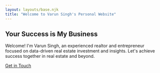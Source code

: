 ```yaml
---
layout: layouts/base.njk
title: "Welcome to Varun Singh's Personal Website"
---
```


<section class="container">
  <div class="grid-12">
    <h1>Your Success is My Business</h1>
    <p>Welcome! I'm Varun Singh, an experienced realtor and entrepreneur focused on data-driven real estate investment and insights. Let's achieve success together in real estate and beyond.</p>
    <a href="/contact" class="cta-button">Get in Touch</a>
  </div>
</section>
